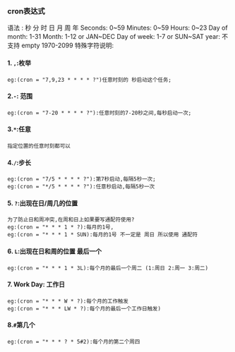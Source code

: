 ### cron表达式
语法 : 秒  分   时   日   月   周   年
Seconds:    0~59
Minutes:    0~59
Hours:      0~23
Day of month:    1-31
Month:      1-12 or JAN~DEC
Day of week:    1-7 or SUN~SAT
year: 不支持   empty 1970-2099
特殊字符说明:

#### 1. `,`:枚举
    eg:(cron = "7,9,23 * * * * ?")任意时刻的 秒启动这个任务;

#### 2.`-`: 范围
    eg:(cron = "7-20 * * * * ?"):任意时刻的7-20秒之间,每秒启动一次;
   
#### 3.`*`:任意
    指定位置的任意时刻都可以

#### 4.`/`:步长
    eg:(cron = "7/5 * * * * ?"):第7秒启动,每隔5秒一次;
    eg:(cron = "*/5 * * * * ?"):任意秒启动,每隔5秒一次
    
#### 5. `?`:出现在日/周几的位置
    为了防止日和周冲突,在周和日上如果要写通配符使用?
    eg:(cron = "* * * 1 * ?):每月的1号,
    eg:(cron = "* * * 1 * SUN):每月的1号 不一定是 周日 所以使用 通配符
    
#### 6. `L`:出现在日和周的位置 最后一个
    eg:(cron = "* * * 1 * 3L):每个月的最后一个周二 (1:周日 2:周一 3:周二)
    
#### 7. Work Day: 工作日
    eg:(cron = "* * * W * ?):每个月的工作触发
    eg:(cron = "* * * LW * ?):每个月的最后一个工作日触发)

#### 8.`#`第几个
    eg:(cron = "* * * ? * 5#2):每个月的第二个周四
